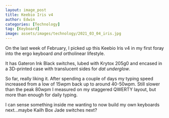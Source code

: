 ```yaml
---
layout: image_post
title: Keebio Iris v4
author: Edwin
categories: [Technology]
tag: [Keyboard]
image: assets/images/technology/2021_03_04_iris.jpg
---
```


On the last week of February, I picked up this Keebio Iris v4 in my first foray into the ergo keyboard _and_ ortholinear lifestyle.

It has Gateron Ink Black switches, lubed with Krytox 205g0 and encased in a 3D-printed case with translucent sides for _dat underglow_.

So far, really liking it. After spending a couple of days my typing speed increased from a low of 15wpm back up to around 40-50wpm. Still slower than the peak 80wpm I measured on my staggered QWERTY layout, but more than enough for daily typing.

I can sense something inside me wanting to now build my own keyboards next...maybe Kailh Box Jade switches next? 